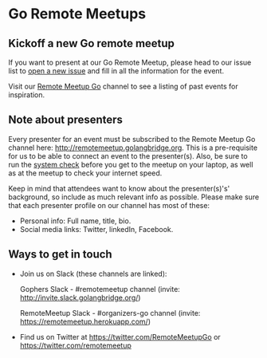 # Go Remote Meetups

## Kickoff a new Go remote meetup
If you want to present at our Go Remote Meetup, please head to our issue list to [open a new issue](https://github.com/remotemeetup/go/issues/new) and fill in all the information for the event.

Visit our [Remote Meetup Go](http://remotemeetup.golangbridge.org) channel to see a listing of past events for inspiration.

## Note about presenters
Every presenter for an event must be subscribed to the Remote Meetup Go channel here: http://remotemeetup.golangbridge.org. This is a pre-requisite for us to be able to connect an event to the presenter(s).  Also, be sure to run the [system check](https://www.bigmarker.com/system_check) before you get to the meetup on your laptop, as well as at the meetup to check your internet speed.

Keep in mind that attendees want to know about the presenter(s)'s' background, so include as much relevant info as possible. Please make sure that each presenter profile on our channel has most of these:
- Personal info: Full name, title, bio.
- Social media links: Twitter, linkedIn, Facebook.


## Ways to get in touch

- Join us on Slack (these channels are linked):

    Gophers Slack - #remotemeetup channel (invite: http://invite.slack.golangbridge.org/)

    RemoteMeetup Slack - #organizers-go channel (invite: https://remotemeetup.herokuapp.com/)

- Find us on Twitter at https://twitter.com/RemoteMeetupGo or https://twitter.com/remotemeetup
